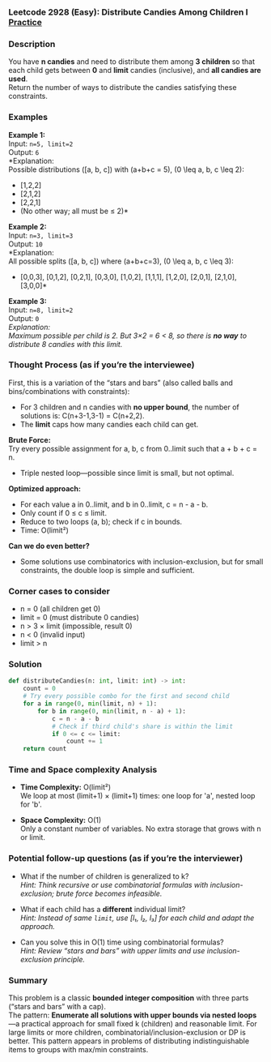 ### Leetcode 2928 (Easy): Distribute Candies Among Children I [Practice](https://leetcode.com/problems/distribute-candies-among-children-i)

### Description  
You have **n candies** and need to distribute them among **3 children** so that each child gets between **0** and **limit** candies (inclusive), and **all candies are used**.  
Return the number of ways to distribute the candies satisfying these constraints.

### Examples  

**Example 1:**  
Input: `n=5, limit=2`  
Output: `6`  
*Explanation:  
Possible distributions \([a, b, c]\) with \(a+b+c = 5\), \(0 \leq a, b, c \leq 2\):  
- [1,2,2]  
- [2,1,2]  
- [2,2,1]  
- (No other way; all must be ≤ 2)*

**Example 2:**  
Input: `n=3, limit=3`  
Output: `10`  
*Explanation:  
All possible splits \([a, b, c]\) where \(a+b+c=3\), \(0 \leq a, b, c \leq 3\):  
- [0,0,3], [0,1,2], [0,2,1], [0,3,0], [1,0,2], [1,1,1], [1,2,0], [2,0,1], [2,1,0], [3,0,0]*

**Example 3:**  
Input: `n=8, limit=2`  
Output: `0`  
*Explanation:  
Maximum possible per child is 2. But 3×2 = 6 < 8, so there is **no way** to distribute 8 candies with this limit.*

### Thought Process (as if you’re the interviewee)  
First, this is a variation of the “stars and bars” (also called balls and bins/combinations with constraints):  
- For 3 children and n candies with **no upper bound**, the number of solutions is: C(n+3-1,3-1) = C(n+2,2).  
- The **limit** caps how many candies each child can get.

**Brute Force:**  
Try every possible assignment for a, b, c from 0..limit such that a + b + c = n.  
- Triple nested loop—possible since limit is small, but not optimal.

**Optimized approach:**  
- For each value a in 0..limit, and b in 0..limit, c = n - a - b.
- Only count if 0 ≤ c ≤ limit.  
- Reduce to two loops (a, b); check if c in bounds.  
- Time: O(limit²)

**Can we do even better?**  
- Some solutions use combinatorics with inclusion-exclusion, but for small constraints, the double loop is simple and sufficient.

### Corner cases to consider  
- n = 0 (all children get 0)
- limit = 0 (must distribute 0 candies)
- n > 3 × limit (impossible, result 0)
- n < 0 (invalid input)
- limit > n

### Solution

```python
def distributeCandies(n: int, limit: int) -> int:
    count = 0
    # Try every possible combo for the first and second child
    for a in range(0, min(limit, n) + 1):
        for b in range(0, min(limit, n - a) + 1):
            c = n - a - b
            # Check if third child's share is within the limit
            if 0 <= c <= limit:
                count += 1
    return count
```

### Time and Space complexity Analysis  

- **Time Complexity:** O(limit²)  
  We loop at most (limit+1) × (limit+1) times: one loop for 'a', nested loop for 'b'.

- **Space Complexity:** O(1)  
  Only a constant number of variables. No extra storage that grows with n or limit.

### Potential follow-up questions (as if you’re the interviewer)  

- What if the number of children is generalized to k?  
  *Hint: Think recursive or use combinatorial formulas with inclusion-exclusion; brute force becomes infeasible.*

- What if each child has a **different** individual limit?  
  *Hint: Instead of same `limit`, use [l₁, l₂, l₃] for each child and adapt the approach.*

- Can you solve this in O(1) time using combinatorial formulas?  
  *Hint: Review “stars and bars” with upper limits and use inclusion-exclusion principle.*

### Summary
This problem is a classic **bounded integer composition** with three parts (“stars and bars” with a cap).  
The pattern: **Enumerate all solutions with upper bounds via nested loops**—a practical approach for small fixed k (children) and reasonable limit. For large limits or more children, combinatorial/inclusion-exclusion or DP is better. This pattern appears in problems of distributing indistinguishable items to groups with max/min constraints.